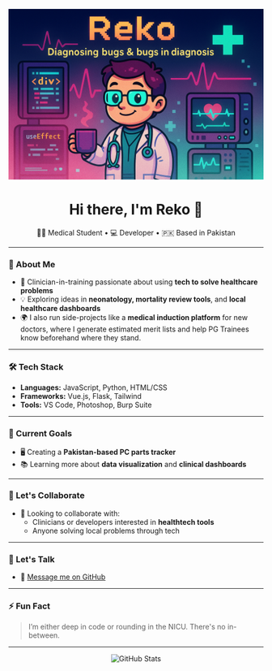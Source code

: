 <p align="center">
  <img src="https://raw.githubusercontent.com/reko-beep/reko-beep/main/banner.png" alt="Reko Banner" />
</p>
<h1 align="center">Hi there, I'm Reko 👋</h1>

<p align="center">
  👨‍⚕️ Medical Student • 💻 Developer • 🇵🇰 Based in Pakistan
</p>

---

### 🚀 About Me

- 🧠 Clinician-in-training passionate about using **tech to solve healthcare problems**
- 💡 Exploring ideas in **neonatology, mortality review tools**, and **local healthcare dashboards**
- 🌍 I also run side-projects like a **medical induction platform** for new doctors, where I generate estimated merit lists and help PG Trainees know beforehand where they stand.

---

### 🛠️ Tech Stack

- **Languages:** JavaScript, Python, HTML/CSS
- **Frameworks:** Vue.js, Flask, Tailwind
- **Tools:** VS Code, Photoshop, Burp Suite

---

### 📌 Current Goals


- 🖥️ Creating a **Pakistan-based PC parts tracker**
- 📚 Learning more about **data visualization** and **clinical dashboards**

---

### 🤝 Let's Collaborate

- 👯 Looking to collaborate with:
  - Clinicians or developers interested in **healthtech tools**
  - Anyone solving local problems through tech

---

### 💬 Let's Talk

- 💌 [Message me on GitHub](https://github.com/reko-beep)


---

### ⚡ Fun Fact

> I’m either deep in code or rounding in the NICU. There's no in-between.  

---

<p align="center">
  <img src="https://github-readme-stats.vercel.app/api?username=reko-beep&show_icons=true&theme=default" alt="GitHub Stats" />
</p>
